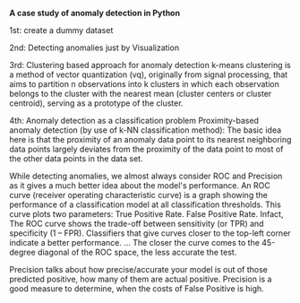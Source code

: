 **A case study of anomaly detection in Python**

1st: create a dummy dataset

2nd: Detecting anomalies just by Visualization

3rd: Clustering based approach for anomaly detection
    k-means clustering is a method of vector quantization (vq), originally from 
    signal processing, that aims to partition n observations into k clusters 
    in which each observation belongs to the cluster with the nearest mean 
    (cluster centers or cluster centroid), serving as a prototype of the 
    cluster.
    
4th: Anomaly detection as a classification problem
    Proximity-based anomaly detection (by use of  k-NN classification method): 
        The basic idea here is that the proximity of an anomaly data point to 
        its nearest neighboring data points largely deviates from the proximity 
        of the data point to most of the other data points in the data set.

While detecting anomalies, we almost always consider ROC and Precision as it 
gives a much better idea about the model's performance. 
An ROC curve (receiver operating characteristic curve) is a graph showing the 
performance of a classification model at all classification thresholds. This 
curve plots two parameters: True Positive Rate. False Positive Rate.
Infact, The ROC curve shows the trade-off between sensitivity (or TPR) and 
specificity (1 – FPR). Classifiers that give curves closer to the top-left 
corner indicate a better performance. ... The closer the curve comes to the 
45-degree diagonal of the ROC space, the less accurate the test.

Precision talks about how precise/accurate your model is out of those predicted 
positive, how many of them are actual positive. Precision is a good measure to 
determine, when the costs of False Positive is high.
